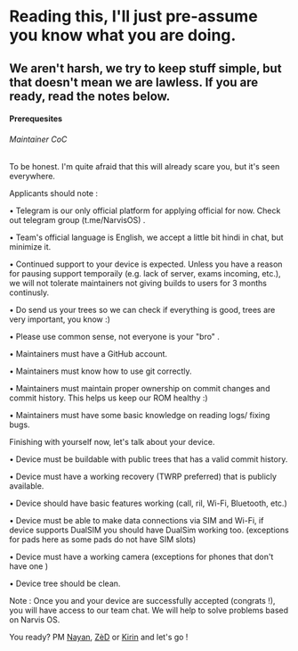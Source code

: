 # Reading this, I'll just pre-assume you know what you are doing. #

## We aren't harsh, we try to keep stuff simple, but that doesn't mean we are lawless. If you are ready, read the notes below. ##

#### Prerequesites ####

###### Maintainer CoC ######

To be honest. I'm quite afraid that this will already scare you, but it's seen everywhere.

Applicants should note :

• Telegram is our only official platform for applying official for now. Check out telegram group (t.me/NarvisOS) .

• Team's official language is English, we accept a little bit hindi in chat, but minimize it.

• Continued support to your device is expected. Unless you have a reason for pausing support temporaily (e.g. lack of server, exams incoming, etc.), we will not tolerate maintainers not giving builds to users for 3 months continusly.

• Do send us your trees so we can check if everything is good, trees are very important, you know :)

• Please use common sense, not everyone is your "bro" .

• Maintainers must have a GitHub account.

• Maintainers must know how to use git correctly.

• Maintainers must maintain proper ownership on commit changes and commit history. This helps us keep our ROM healthy :)

• Maintainers must have some basic knowledge on reading logs/ fixing bugs.

Finishing with yourself now, let's talk about your device.

• Device must be buildable with public trees that has a valid commit history.

• Device must have a working recovery (TWRP preferred) that is publicly available.

• Device should have basic features working (call, ril, Wi-Fi, Bluetooth, etc.)

• Device must be able to make data connections via SIM and Wi-Fi, if device supports DualSIM you should have DualSim working too. (exceptions for pads here as some pads do not have SIM slots)

• Device must have a working camera (exceptions for phones that don't have one )

• Device tree should be clean.

Note : Once you and your device are successfully accepted (congrats !), you will have access to our team chat. We will help to solve problems based on Narvis OS.

You ready? PM [Nayan](https://www.t.me/tron_nayan17), [ZèD](https://www.t.me/IMZihad21) or [Kirin](https://www.t.me/Kirin4168) and let's go !
